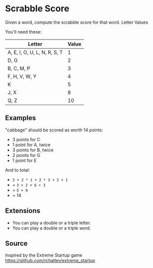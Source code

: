 # Scrabble Score

Given a word, compute the scrabble score for that word.
Letter Values

You'll need these:

| Letter | Value
| --- | ---
| A, E, I, O, U, L, N, R, S, T | 1
| D, G | 2
| B, C, M, P | 3
| F, H, V, W, Y | 4
| K | 5
| J, X | 8
| Q, Z | 10

## Examples

"cabbage" should be scored as worth 14 points:

* 3 points for C
* 1 point for A, twice
* 3 points for B, twice
* 2 points for G
* 1 point for E

And to total:

* `3 + 2 * 1 + 2 * 3 + 2 + 1`
* = `3 + 2 + 6 + 3`
* = `5 + 9`
* = 14

## Extensions

* You can play a double or a triple letter.
* You can play a double or a triple word.

## Source

Inspired by the Extreme Startup game https://github.com/rchatley/extreme_startup
